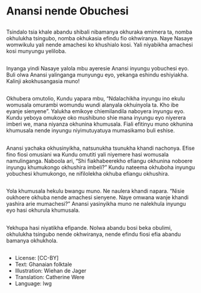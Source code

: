 # Anansi nende Obuchesi

##
Tsindalo tsia khale abandu
shibali nibamanya okhuraka
emimera ta, nomba okhulukha
tsingubo, nomba okhukasia
efindu fio okhwiranya.
Naye Nasaye womwikulu yali
nende amachesi ko khushialo
kosi.
Yali niyabikha amachesi kosi
munyungu yeliloba.

##
Inyanga yindi Nasaye yalola
mbu ayeresie Anansi inyungu
yobuchesi eyo.
Buli olwa Anansi yalinganga
munyungu eyo, yekanga
eshindu eshiyiakha.
Kalinji akokhusangasia muno!

##
Okhubera omutolio, Kundu
yapara mbu, “Ndalachikha
inyungu ino ekulu womusala
omurambi womundu wundi
alanyala okhuinyola ta. Kho ibe
eyanje sienyene”.
Yalukha emikoye chiemilandila
naboyera inyungu eyo. Kundu
yeboya omukoye oko
mushibuno shie mana inyungu
eyo niyerera imberi we, mana
niyanza okhunina khumusala.
Fiali efitinyu muno okhunina
khumusala nende inyungu
niyimutuyatuya mumasikamo
buli eshise.

##
Anansi yachaka okhusinyikha,
natsunukha tsunukha khandi
nachonya.
Efise fino fiosi omusiani wa
Kundu omutiti yali niyemere
hasi womusala namulinganga.
Naboola ari, “Shi
fiakhabeerekho efiangu
okhunina noboere inyungu
khumukongo okhushira imbeli?”
Kundu nateema okhuboha
inyungu yobuchesi
khumukongo, ne nifilolekha
okhuba efiangu okhushira.

##
Yola khumusala hekulu bwangu
muno.
Ne naulera khandi napara.
“Nisie oukhoere okhuba nende
amachesi sienyene. Naye
omwana wanje khandi yashira
arie mumachesi?”
Anansi yasinyikha muno ne
nalekhula inyungu eyo hasi
okhurula khumusala.

##
Yekhupa hasi niyatikha
efipande.
Nolwa abandu bosi beka
obulimi, okhulukha tsingubo
nende okhwiranya, nende
efindu fiosi efia abandu
bamanya okhukhola.

##
* License: [CC-BY]
* Text: Ghanaian folktale
* Illustration: Wiehan de Jager
* Translation: Catherine Were
* Language: lwg
